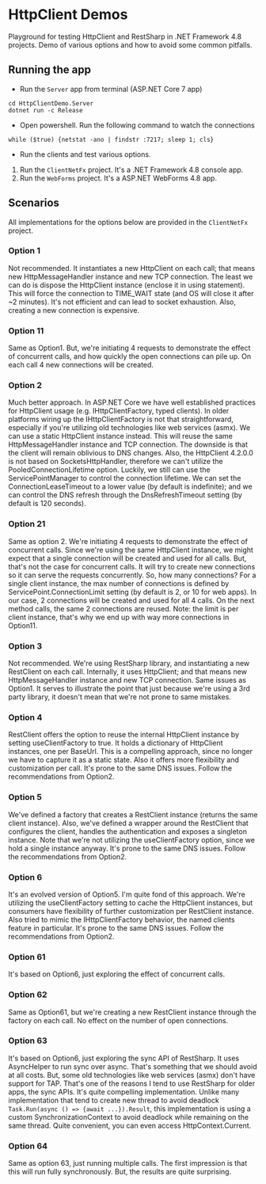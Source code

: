 # HttpClient Demos

Playground for testing HttpClient and RestSharp in .NET Framework 4.8 projects. Demo of various options and how to avoid some common pitfalls.

## Running the app
- Run the `Server` app from terminal (ASP.NET Core 7 app)
```
cd HttpClientDemo.Server
dotnet run -c Release
```
- Open powershell. Run the following command to watch the connections
```
while ($true) {netstat -ano | findstr :7217; sleep 1; cls}
```
- Run the clients and test various options.
1. Run the `ClientNetFx` project. It's a .NET Framework 4.8 console app.
2. Run the `WebForms` project. It's a ASP.NET WebForms 4.8 app.

## Scenarios

All implementations for the options below are provided in the `ClientNetFx` project.

### Option 1

Not recommended. It instantiates a new HttpClient on each call; that means new HttpMessageHandler instance and new TCP connection. The least we can do is dispose the HttpClient instance (enclose it in using statement). This will force the connection to TIME_WAIT state (and OS will close it after ~2 minutes). It's not efficient and can lead to socket exhaustion. Also, creating a new connection is expensive.

### Option 11

Same as Option1. But, we're initiating 4 requests to demonstrate the effect of concurrent calls, and how quickly the open connections can pile up. On each call 4 new connections will be created.

### Option 2

Much better approach. In ASP.NET Core we have well established practices for HttpClient usage (e.g. IHttpClientFactory, typed clients). In older platforms wiring up the IHttpClientFactory is not that straightforward, especially if you're utilizing old technologies like web services (asmx). We can use a static HttpClient instance instead. This will reuse the same HttpMessageHandler instance and TCP connection. The downside is that the client will remain oblivious to DNS changes. Also, the HttpClient 4.2.0.0 is not based on SocketsHttpHandler, therefore we can't utilize the PooledConnectionLifetime option. Luckily, we still can use the ServicePointManager to control the connection lifetime. We can set the ConnectionLeaseTimeout to a lower value (by default is indefinite); and we can control the DNS refresh through the DnsRefreshTimeout setting (by default is 120 seconds).

### Option 21

Same as option 2. We're initiating 4 requests to demonstrate the effect of concurrent calls. Since we're using the same HttpClient instance, we might expect that a single connection will be created and used for all calls. But, that's not the case for concurrent calls. It will try to create new connections so it can serve the requests concurrently. So, how many connections? For a single client instance, the max number of connections is defined by ServicePoint.ConnectionLimit setting (by default is 2, or 10 for web apps). In our case, 2 connections will be created and used for all 4 calls. On the next method calls, the same 2 connections are reused. Note: the limit is per client instance, that's why we end up with way more connections in Option11.

### Option 3

Not recommended. We're using RestSharp library, and instantiating a new RestClient on each call. Internally, it uses HttpClient; and that means new HttpMessageHandler instance and new TCP connection. Same issues as Option1. It serves to illustrate the point that just because we're using a 3rd party library, it doesn't mean that we're not prone to same mistakes.

### Option 4

RestClient offers the option to reuse the internal HttpClient instance by setting useClientFactory to true. It holds a dictionary of HttpClient instances, one per BaseUrl. This is a compelling approach, since no longer we have to capture it as a static state. Also it offers more flexibility and customization per call. It's prone to the same DNS issues. Follow the recommendations from Option2.

### Option 5

We've defined a factory that creates a RestClient instance (returns the same client instance). Also, we've defined a wrapper around the RestClient that configures the client, handles the authentication and exposes a singleton instance. Note that we're not utilizing the useClientFactory option, since we hold a single instance anyway. It's prone to the same DNS issues. Follow the recommendations from Option2.

### Option 6

It's an evolved version of Option5. I'm quite fond of this approach. We're utilizing the useClientFactory setting to cache the HttpClient instances, but consumers have flexibility of further customization per RestClient instance. Also tried to mimic the IHttpClientFactory behavior, the named clients feature in particular. It's prone to the same DNS issues. Follow the recommendations from Option2.

### Option 61

It's based on Option6, just exploring the effect of concurrent calls.

### Option 62

Same as Option61, but we're creating a new RestClient instance through the factory on each call. No effect on the number of open connections.

### Option 63

It's based on Option6, just exploring the sync API of RestSharp. It uses AsyncHelper to run sync over async. That's something that we should avoid at all costs. But, some old technologies like web services (asmx) don't have support for TAP. That's one of the reasons I tend to use RestSharp for older apps, the sync APIs. It's quite compelling implementation. Unlike many implementation that tend to create new thread to avoid deadlock `Task.Run(async () => {await ...}).Result`, this implementation is using a custom SynchronizationContext to avoid deadlock while remaining on the same thread. Quite convenient, you can even access HttpContext.Current.

### Option 64

Same as option 63, just running multiple calls. The first impression is that this will run fully synchronously. But, the results are quite surprising.
